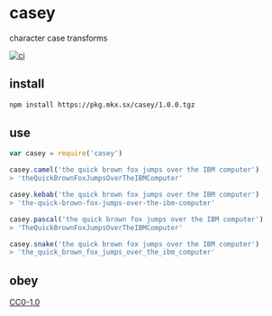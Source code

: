 # casey
character case transforms

[![ci](https://travis-ci.org/michaelrhodes/casey.svg?branch=master)](https://travis-ci.org/michaelrhodes/casey)

## install
```sh
npm install https://pkg.mkx.sx/casey/1.0.0.tgz
```

## use
```js
var casey = require('casey')

casey.camel('the quick brown fox jumps over the IBM computer')
> 'theQuickBrownFoxJumpsOverTheIBMComputer'

casey.kebab('the quick brown fox jumps over the IBM computer')
> 'the-quick-brown-fox-jumps-over-the-ibm-computer'

casey.pascal('the quick brown fox jumps over the IBM computer')
> 'TheQuickBrownFoxJumpsOverTheIBMComputer'

casey.snake('the quick brown fox jumps over the IBM computer')
> 'the_quick_brown_fox_jumps_over_the_ibm_computer'
```

## obey
[CC0-1.0](https://creativecommons.org/publicdomain/zero/1.0/)
